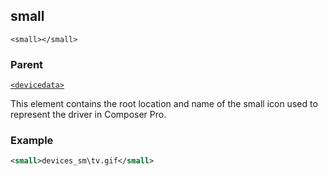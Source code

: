## small

`<small></small>`


### Parent

[`<devicedata>`][1]


This element contains the root location and name of the small icon used to represent the driver in Composer Pro.


### Example

```xml
<small>devices_sm\tv.gif</small>
```



[1]:	https://verbose-telegram-5004f902.pages.github.io/#common-xml-devicedata